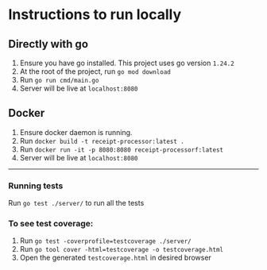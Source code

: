 # Instructions to run locally

## Directly with go
1. Ensure you have go installed. This project uses go version `1.24.2`
1. At the root of the project, run `go mod download`
1. Run `go run cmd/main.go`
1. Server will be live at `localhost:8080`

## Docker
1. Ensure docker daemon is running.
1. Run `docker build -t receipt-processor:latest .`
1. Run `docker run -it -p 8080:8080 receipt-processorf:latest`
1. Server will be live at `localhost:8080`

---

### Running tests
Run `go test ./server/` to run all the tests

### To see test coverage:
1. Run `go test -coverprofile=testcoverage ./server/`
1. Run `go tool cover -html=testcoverage -o testcoverage.html`
1. Open the generated `testcoverage.html` in desired browser
